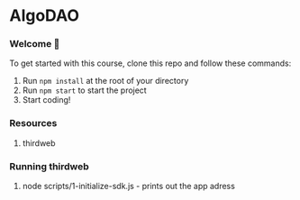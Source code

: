 # AlgoDAO

### **Welcome 👋**
To get started with this course, clone this repo and follow these commands:

1. Run `npm install` at the root of your directory
2. Run `npm start` to start the project
3. Start coding!

### **Resources**
1. thirdweb


### Running thirdweb
1. node scripts/1-initialize-sdk.js  - prints out the app adress